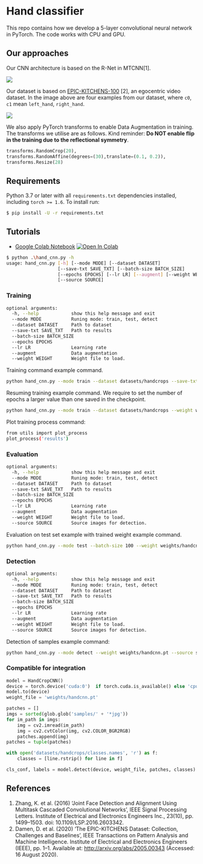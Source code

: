 # Hand classifier

This repo contains how we develop a 5-layer convolutional neural network in PyTorch. The code works with CPU and GPU. 

## Our approaches

Our CNN architecture is based on the R-Net in MTCNN[1].

![](https://i.loli.net/2020/08/27/cbMxJI7q3YiOesQ.png)

Our dataset is based on [EPIC-KITCHENS-100](https://github.com/epic-kitchens/epic-kitchens-100-annotations) [2], an egocentric video dataset. In the image above are four examples from our dataset, where `c0`, `c1` mean `left_hand`, `right_hand`.

![](https://i.loli.net/2020/08/27/ByqMCiG7OJfeITD.png)

We also apply PyTorch transforms to enable Data Augmentation in training. The transforms we utilise are as follows. Kind reminder: **Do NOT enable flip in the training due to the reflectional symmetry**.

```python
transforms.RandomCrop(20),
transforms.RandomAffine(degrees=(30),translate=(0.1, 0.2)),
transforms.Resize(28)
```

## Requirements

Python 3.7 or later with all `requirements.txt` dependencies installed, including `torch >= 1.6`. To install run:

```bash
$ pip install -U -r requirements.txt
```

## Tutorials

- [Google Colab Notebook](https://colab.research.google.com/github/JinhangZhu/hand-classifier/blob/master/quick_start.ipynb) <a href="https://colab.research.google.com/github/JinhangZhu/hand-classifier/blob/master/quick_start.ipynb" target="_parent"><img src="https://colab.research.google.com/assets/colab-badge.svg" alt="Open In Colab"/></a>

```bash
$ python .\hand_cnn.py -h                                 
usage: hand_cnn.py [-h] [--mode MODE] [--dataset DATASET]
                   [--save-txt SAVE_TXT] [--batch-size BATCH_SIZE]
                   [--epochs EPOCHS] [--lr LR] [--augment] [--weight WEIGHT]
                   [--source SOURCE]
```

### Training

```bash
optional arguments:
  -h, --help            show this help message and exit
  --mode MODE           Runing mode: train, test, detect
  --dataset DATASET     Path to dataset
  --save-txt SAVE_TXT   Path to results
  --batch-size BATCH_SIZE
  --epochs EPOCHS
  --lr LR               Learning rate
  --augment             Data augmentation
  --weight WEIGHT       Weight file to load.
```

Training command example command.

```bash
python hand_cnn.py --mode train --dataset datasets/handcrops --save-txt results --batch-size 100 --epochs 3 --lr 0.0001 --augment
```

Resuming training example command. We require to set the number of epochs a larger value than one saved in the checkpoint.

```bash
python hand_cnn.py --mode train --dataset datasets/handcrops --weight weights/handcnn.pt --save-txt results --batch-size 100 --epochs 10 --lr 0.0001 --augment
```

Plot training process command:

```bash
from utils import plot_process
plot_process('results')
```

### Evaluation

```bash
optional arguments:
  -h, --help            show this help message and exit
  --mode MODE           Runing mode: train, test, detect
  --dataset DATASET     Path to dataset
  --save-txt SAVE_TXT   Path to results
  --batch-size BATCH_SIZE
  --epochs EPOCHS
  --lr LR               Learning rate
  --augment             Data augmentation
  --weight WEIGHT       Weight file to load.
  --source SOURCE       Source images for detection.
```

Evaluation on test set example with trained weight example command.

```bash
python hand_cnn.py --mode test --batch-size 100 --weight weights/handcnn.pt
```

### Detection

```bash
optional arguments:
  -h, --help            show this help message and exit
  --mode MODE           Runing mode: train, test, detect
  --dataset DATASET     Path to dataset
  --save-txt SAVE_TXT   Path to results
  --batch-size BATCH_SIZE
  --epochs EPOCHS
  --lr LR               Learning rate
  --augment             Data augmentation
  --weight WEIGHT       Weight file to load.
  --source SOURCE       Source images for detection.
```

Detection of samples example command:

```bash
python hand_cnn.py --mode detect --weight weights/handcnn.pt --source samples
```

### Compatible for integration

```python
model = HandCropCNN()
device = torch.device('cuda:0')  if torch.cuda.is_available() else 'cpu'
model.to(device)
weight_file = 'weights/handcnn.pt'

patches = []
imgs = sorted(glob.glob('samples/' + '*jpg'))
for im_path in imgs:
    img = cv2.imread(im_path)
    img = cv2.cvtColor(img, cv2.COLOR_BGR2RGB)
    patches.append(img)
patches = tuple(patches)

with open('datasets/handcrops/classes.names', 'r') as f:
    classes = [line.rstrip() for line in f]

cls_conf, labels = model.detect(device, weight_file, patches, classes)
```

## References

1. Zhang, K. et al. (2016) ‘Joint Face Detection and Alignment Using Multitask Cascaded Convolutional Networks’, IEEE Signal Processing Letters. Institute of Electrical and Electronics Engineers Inc., 23(10), pp. 1499–1503. doi: 10.1109/LSP.2016.2603342.
2. Damen, D. et al. (2020) ‘The EPIC-KITCHENS Dataset: Collection, Challenges and Baselines’, IEEE Transactions on Pattern Analysis and Machine Intelligence. Institute of Electrical and Electronics Engineers (IEEE), pp. 1–1. Available at: http://arxiv.org/abs/2005.00343 (Accessed: 16 August 2020).